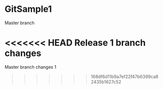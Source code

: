 # GitSample1

Master branch

<<<<<<< HEAD
Release 1 branch changes
=======
Master branch changes 1
>>>>>>> 168df6d11b9a7ef22f47b6399ca82435b1627c52
